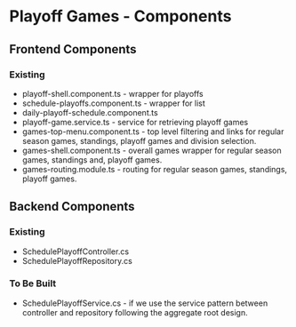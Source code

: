# Playoff Games - Components

## Frontend Components
### Existing
- playoff-shell.component.ts - wrapper for playoffs
- schedule-playoffs.component.ts - wrapper for list
- daily-playoff-schedule.component.ts
- playoff-game.service.ts - service for retrieving playoff games
- games-top-menu.component.ts - top level filtering and links for regular season games, standings, playoff games and division selection.
- games-shell.component.ts - overall games wrapper for regular season games, standings and, playoff games.
- games-routing.module.ts - routing for regular season games, standings, playoff games.

## Backend Components
### Existing
- SchedulePlayoffController.cs
- SchedulePlayoffRepository.cs

### To Be Built
- SchedulePlayoffService.cs - if we use the service pattern between controller and repository following the aggregate root design.
